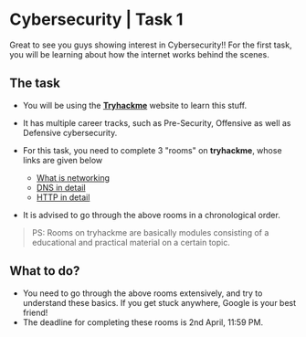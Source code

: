 # Cybersecurity | Task 1
Great to see you guys showing interest in Cybersecurity!! For the first task, you will be learning about how the internet works behind the scenes.

## The task
* You will be using the **[Tryhackme](https://tryhackme.com)** website to learn this stuff.
* It has multiple career tracks, such as Pre-Security, Offensive as well as Defensive cybersecurity.
* For this task, you need to complete 3 "rooms" on **tryhackme**, whose links are given below
    * [What is networking](https://tryhackme.com/room/whatisnetworking)
    * [DNS in detail](https://tryhackme.com/room/dnsindetail)
    * [HTTP in detail](https://tryhackme.com/room/httpindetail)

* It is advised to go through the above rooms in a chronological order.
> PS: Rooms on tryhackme are basically modules consisting of a educational and practical material on a certain topic.

## What to do?
* You need to go through the above rooms extensively, and try to understand these basics. If you get stuck anywhere, Google is your best friend!
* The deadline for completing these rooms is 2nd April, 11:59 PM.